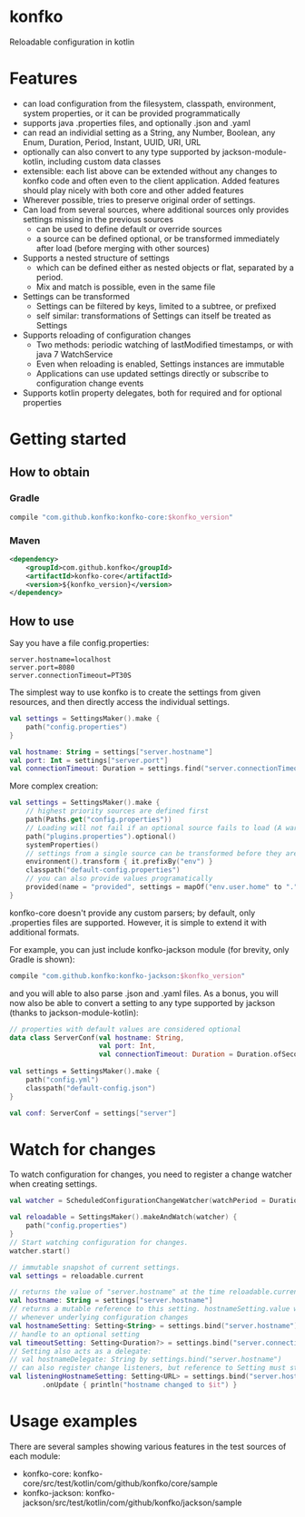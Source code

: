 # konfko
Reloadable configuration in kotlin

# Features
* can load configuration from the filesystem, classpath, environment, system properties, or it can be provided programmatically
* supports java .properties files, and optionally .json and .yaml
* can read an individial setting as a String, any Number, Boolean, any Enum, Duration, Period, Instant, UUID, URI, URL
* optionally can also convert to any type supported by jackson-module-kotlin, including custom data classes
* extensible: each list above can be extended without any changes to konfko code and often even to the client application. Added features should play nicely with both core and other added features
* Wherever possible, tries to preserve original order of settings. 
* Can load from several sources, where additional sources only provides settings missing in the previous sources
    * can be used to define default or override sources
    * a source can be defined optional, or be transformed immediately after load (before merging with other sources) 
* Supports a nested structure of settings
    * which can be defined either as nested objects or flat, separated by a period. 
    * Mix and match is possible, even in the same file
* Settings can be transformed
    * Settings can be filtered by keys, limited to a subtree, or prefixed
    * self similar: transformations of Settings can itself be treated as Settings
* Supports reloading of configuration changes
    * Two methods: periodic watching of lastModified timestamps, or with java 7 WatchService
    * Even when reloading is enabled, Settings instances are immutable
    * Applications can use updated settings directly or subscribe to configuration change events
* Supports kotlin property delegates, both for required and for optional properties

# Getting started
 
## How to obtain
### Gradle
```gradle
compile "com.github.konfko:konfko-core:$konfko_version"
```

### Maven
```xml
<dependency>
    <groupId>com.github.konfko</groupId>
    <artifactId>konfko-core</artifactId>
    <version>${konfko_version}</version>
</dependency>
```


## How to use
Say you have a file config.properties:
```properties
server.hostname=localhost
server.port=8080
server.connectionTimeout=PT30S
```
The simplest way to use konfko is to create the settings from given resources, and then directly access the individual settings.

```kotlin
val settings = SettingsMaker().make {
    path("config.properties")
}

val hostname: String = settings["server.hostname"]
val port: Int = settings["server.port"]
val connectionTimeout: Duration = settings.find("server.connectionTimeout") ?: Duration.ofSeconds(30)
```

More complex creation:
```kotlin
val settings = SettingsMaker().make {
    // highest priority sources are defined first
    path(Paths.get("config.properties"))
    // Loading will not fail if an optional source fails to load (A warning is written to log, but a custom handler is possible)
    path("plugins.properties").optional()
    systemProperties()
    // settings from a single source can be transformed before they are merged with others
    environment().transform { it.prefixBy("env") }
    classpath("default-config.properties")
    // you can also provide values programatically
    provided(name = "provided", settings = mapOf("env.user.home" to "."))
}
```

konfko-core doesn't provide any custom parsers; by default, only .properties files are supported. However, it is simple to extend it with additional formats. 

For example, you can just include konfko-jackson module (for brevity, only Gradle is shown):
```gradle
compile "com.github.konfko:konfko-jackson:$konfko_version"
```

and you will able to also parse .json and .yaml files. As a bonus, you will now also be able to convert a setting to any type supported by jackson (thanks to jackson-module-kotlin):
```kotlin
// properties with default values are considered optional
data class ServerConf(val hostname: String, 
                      val port: Int, 
                      val connectionTimeout: Duration = Duration.ofSeconds(60))
                      
val settings = SettingsMaker().make {
    path("config.yml")
    classpath("default-config.json")
}

val conf: ServerConf = settings["server"]
```

# Watch for changes
To watch configuration for changes, you need to register a change watcher when creating settings.
```kotlin
val watcher = ScheduledConfigurationChangeWatcher(watchPeriod = Duration.ofSeconds(1))

val reloadable = SettingsMaker().makeAndWatch(watcher) {
    path("config.properties")
}
// Start watching configuration for changes.
watcher.start() 

// immutable snapshot of current settings.
val settings = reloadable.current

// returns the value of "server.hostname" at the time reloadable.current was called
val hostname: String = settings["server.hostname"]
// returns a mutable reference to this setting. hostnameSetting.value will change 
// whenever underlying configuration changes
val hostnameSetting: Setting<String> = settings.bind("server.hostname")
// handle to an optional setting
val timeoutSetting: Setting<Duration?> = settings.bind("server.connectionTimeout").optional
// Setting also acts as a delegate:
// val hostnameDelegate: String by settings.bind("server.hostname")
// can also register change listeners, but reference to Setting must still be kept
val listeningHostnameSetting: Setting<URL> = settings.bind("server.hostname")
        .onUpdate { println("hostname changed to $it") }
```
# Usage examples
There are several samples showing various features in the test sources of each module:
* konfko-core: konfko-core/src/test/kotlin/com/github/konfko/core/sample
* konfko-jackson: konfko-jackson/src/test/kotlin/com/github/konfko/jackson/sample
